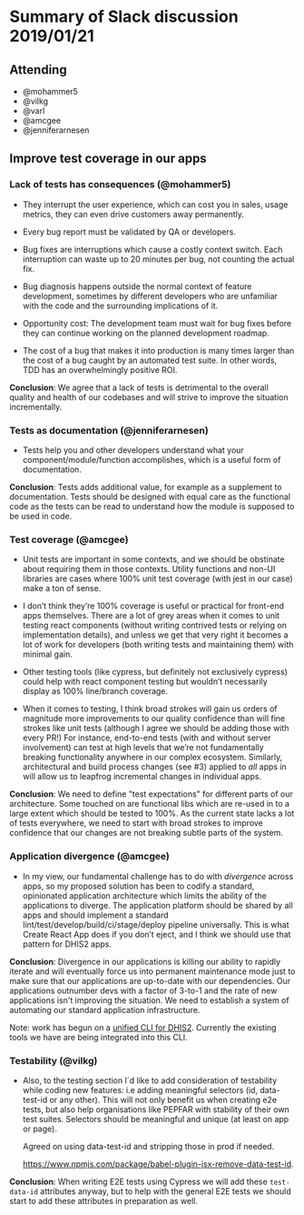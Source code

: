 # Summary of Slack discussion 2019/01/21

## Attending

- @mohammer5
- @vilkg
- @varl
- @amcgee
- @jenniferarnesen

## Improve test coverage in our apps

### Lack of tests has consequences (@mohammer5)

* They interrupt the user experience, which can cost you in sales, usage
  metrics, they can even drive customers away permanently.

* Every bug report must be validated by QA or developers.

* Bug fixes are interruptions which cause a costly context switch. Each
  interruption can waste up to 20 minutes per bug, not counting the
  actual fix.

* Bug diagnosis happens outside the normal context of feature
  development, sometimes by different developers who are unfamiliar with
  the code and the surrounding implications of it.

* Opportunity cost: The development team must wait for bug fixes before
  they can continue working on the planned development roadmap.

* The cost of a bug that makes it into production is many times larger
  than the cost of a bug caught by an automated test suite. In other
  words, TDD has an overwhelmingly positive ROI.

**Conclusion**: We agree that a lack of tests is detrimental to the
overall quality and health of our codebases and will strive to improve
the situation incrementally.

### Tests as documentation (@jenniferarnesen)

* Tests help you and other developers understand what your
  component/module/function accomplishes, which is a useful form of
  documentation.

**Conclusion**: Tests adds additional value, for example as a supplement
to documentation. Tests should be designed with equal care as the
functional code as the tests can be read to understand how the module is
supposed to be used in code.

### Test coverage (@amcgee)

* Unit tests are important in some contexts, and we should be obstinate
  about requiring them in those contexts.  Utility functions and non-UI
  libraries are cases where 100% unit test coverage (with jest in our
  case) make a ton of sense.

* I don’t think they’re 100% coverage is useful or practical for
  front-end apps themselves.  There are a lot of grey areas when it
  comes to unit testing react components (without writing contrived
  tests or relying on implementation details), and unless we get that
  very right it becomes a lot of work for developers (both writing tests
  and maintaining them) with minimal gain.

* Other testing tools (like cypress, but definitely not exclusively
  cypress) could help with react component testing but wouldn’t
  necessarily display as 100% line/branch coverage.

* When it comes to testing, I think broad strokes will gain us orders of
  magnitude more improvements to our quality confidence than will fine
  strokes like unit tests (although I agree we should be adding those
  with every PR!)  For instance, end-to-end tests (with and without
  server involvement) can test at high levels that we’re not
  fundamentally breaking functionality anywhere in our complex
  ecosystem.  Similarly, architectural and build process changes (see
  #3) applied to *all* apps in will allow us to leapfrog incremental
  changes in individual apps.

**Conclusion**: We need to define "test expectations" for different
parts of our architecture. Some touched on are functional libs which are
re-used in to a large extent which should be tested to 100%. As the
current state lacks a lot of tests everywhere, we need to start with
broad strokes to improve confidence that our changes are not breaking
subtle parts of the system.

### Application divergence (@amcgee)

* In my view, our fundamental challenge has to do with *divergence*
  across apps, so my proposed solution has been to codify a standard,
  opinionated application architecture which limits the ability of the
  applications to diverge.  The application platform should be shared by
  all apps and should implement a standard
  lint/test/develop/build/ci/stage/deploy pipeline universally.  This is
  what Create React App does if you don’t eject, and I think we should
  use that pattern for DHIS2 apps.

**Conclusion**: Divergence in our applications is killing our ability to
rapidly iterate and will eventually force us into permanent maintenance
mode just to make sure that our applications are up-to-date with our
dependencies. Our applications outnumber devs with a factor of 3-to-1
and the rate of new applications isn't improving the situation. We need
to establish a system of automating our standard application
infrastructure.

Note: work has begun on a [unified CLI for
DHIS2](https://github.com/dhis2/cli). Currently the existing tools we
have are being integrated into this CLI.

### Testability (@vilkg)

* Also, to the testing section I´d like to add consideration of
  testability while coding new features: i.e adding meaningful selectors
  (id, data-test-id or any other). This will not only benefit us when
  creating e2e tests, but also help organisations like PEPFAR with
  stability of their own test suites. 
  Selectors should be meaningful and unique (at least on app or page). 

  Agreed on using data-test-id and stripping those in prod if needed.

  https://www.npmjs.com/package/babel-plugin-jsx-remove-data-test-id. 

**Conclusion**: When writing E2E tests using Cypress we will add these
`test-data-id` attributes anyway, but to help with the general E2E tests
we should start to add these attributes in preparation as well.
